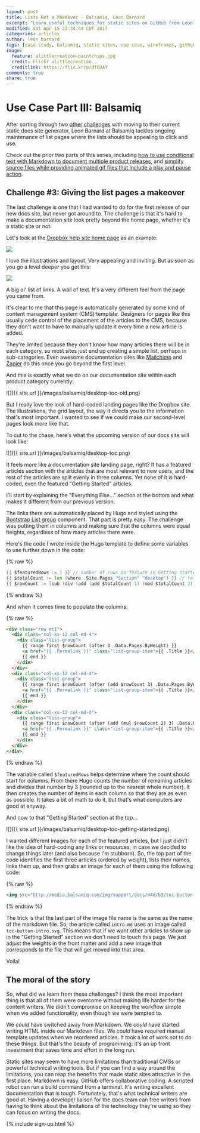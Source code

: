 ```yaml
---
layout: post
title: Lists Get a Makeover - Balsamiq, Leon Barnard
excerpt: "Learn useful techniques for static sites on GitHub from Leon Barnard, Designer and Writer at Balsamiq."
modified: Sat Apr 15 22:34:44 CDT 2017
categories: articles
author: leon_barnard
tags: [case study, balsamiq, static sites, use case, wireframes, github, docs, repos, hugo, tools, gif, animated gifs]
image:
  feature: alittlecreation-paintchips.jpg
  credit: Flickr alittlecreation
  creditlink: https://flic.kr/p/dfEUAY
comments: true
share: true
---
```


# Use Case Part III: Balsamiq

After sorting through two [other](http://docslikecode.com/articles/balsamiq-case-study-part-1/) [challenges](http://docslikecode.com/articles/balsamiq-case-study-part-2/) with moving to their current static docs site generator, Leon Barnard at Balsamiq tackles ongoing maintenance of list pages where the lists should be appealing to click and use.

Check out the prior two parts of this series, including [how to use conditional text with Markdown to document multiple product releases](http://docslikecode.com/articles/balsamiq-case-study-part-1/), and [simplify source files while providing animated gif files that include a play and pause action](http://docslikecode.com/articles/balsamiq-case-study-part-2/).

## Challenge #3: Giving the list pages a makeover

The last challenge is one that I had wanted to do for the first release of our new docs site, but never got around to. The challenge is that it's hard to make a documentation site look pretty beyond the home page, whether it's a static site or not.

Let's look at the [Dropbox help site home page](https://www.dropbox.com/help) as an example:

![](https://media.balsamiq.com/images/docslikecode/dropbox-help.png)

I love the illustrations and layout. Very appealing and inviting. But as soon as you go a level deeper you get this:

![](https://media.balsamiq.com/images/docslikecode/dropbox-help-toc.png)

A big ol' list of links. A wall of text. It's a very different feel from the page you came from.

It's clear to me that this page is automatically generated by some kind of content management system (CMS) template. Designers for pages like this usually cede control of the placement of the articles to the CMS, because they don't want to have to manually update it every time a new article is added.

They're limited because they don't know how many articles there will be in each category, so most sites just end up creating a simple list, perhaps in sub-categories. Even awesome documentation sites like [Mailchimp](http://kb.mailchimp.com/) and [Zapier](https://zapier.com/help/) do this once you go beyond the first level.

And this is exactly what we do on our documentation site within each product category currently:

![]({{ site.url }}/images/balsamiq/desktop-toc-old.png)

But I really love the look of hard-coded landing pages like the Dropbox site. The illustrations, the grid layout, the way it directs you to the information that's most important. I wanted to see if we could make our second-level pages look more like that.

To cut to the chase, here's what the upcoming version of our docs site will look like:

![]({{ site.url }}/images/balsamiq/desktop-toc.png)

It feels more like a documentation site landing page, right? It has a featured articles section with the articles that are most relevant to new users, and the rest of the articles are split evenly in three columns. Yet none of it is hard-coded, even the featured "Getting Started" articles.

I'll start by explaining the "Everything Else..." section at the bottom and what makes it different from our previous version.

The links there are automatically placed by Hugo and styled using the [Bootstrap List group](http://getbootstrap.com/components/#list-group) component. That part is pretty easy. The challenge was putting them in columns and making sure that the columns were equal heights, regardless of how many articles there were.

Here's the code I wrote inside the Hugo template to define some variables to use further down in the code:

{% raw %}
```go
{{ $featuredRows := 1 }} // number of rows to feature in Getting Started section
{{ $totalCount := len (where .Site.Pages "Section" "desktop") }} // total number of articles in this section
{{ $rowCount := (sub (div (add (add $totalCount 1) (mod $totalCount 3)) 3) $featuredRows) }} // number of rows in each column
```
{% endraw %}

And when it comes time to populate the columns:

{% raw %}
```html
<div class="row mt1">
  <div class="col-xs-12 col-md-4">
    <div class="list-group">
      {{ range first $rowCount (after 3 .Data.Pages.ByWeight) }}
      <a href="{{ .Permalink }}" class="list-group-item">{{ .Title }}</a>
      {{ end }}
    </div>
  </div>
  <div class="col-xs-12 col-md-4">
    <div class="list-group">
      {{ range first $rowCount (after (add $rowCount 3) .Data.Pages.ByWeight) }}
      <a href="{{ .Permalink }}" class="list-group-item">{{ .Title }}</a>
      {{ end }}
    </div>
  </div>
  <div class="col-xs-12 col-md-4">
    <div class="list-group">
      {{ range first $rowCount (after (add (mul $rowCount 2) 3) .Data.Pages.ByWeight) }}
      <a href="{{ .Permalink }}" class="list-group-item">{{ .Title }}</a>
      {{ end }}
    </div>
  </div>
</div>
```
{% endraw %}


The variable called `$featuredRows` helps determine where the count should start for columns. From there Hugo counts the number of remaining articles and divides that number by 3 (rounded up to the nearest whole number). It then creates the number of items in each column so that they are as even as possible. It takes a bit of math to do it, but that's what computers are good at anyway.

And now to that "Getting Started" section at the top...

![]({{ site.url }}/images/balsamiq/desktop-toc-getting-started.png)

I wanted different images for each of the featured articles, but I just didn't like the idea of hard-coding any links or resources, in case we decided to change things later (and also because I'm stubborn). So, the top part of the code identifies the first three articles (ordered by weight), lists their names, links them up, and then grabs an image for each of them using the following code:

{% raw %}
```html
<img src="http://media.balsamiq.com/img/support/docs/m4d/b3/toc-button-{{ .File.BaseFileName }}.svg">
```
{% endraw %}


The trick is that the last part of the image file name is the same as the name of the markdown file. So, the article called `intro.md` uses an image called `toc-button-intro.svg`. This means that if we want other articles to show up in the "Getting Started" section we don't need to touch this page. We just adjust the weights in the front matter and add a new image that corresponds to the file that will get moved into that area.

Voila!

## The moral of the story

So, what did we learn from these challenges? I think the most important thing is that all of them were overcome without making life harder for the content writers. We didn't compromise on keeping the workflow simple when we added functionality, even though we were tempted to. 

We *could* have switched away from Markdown. We *could* have started writing HTML inside our Markdown files. We *could* have required manual template updates when we reordered articles. It took a lot of work not to do these things. But that's the beauty of programming: it's an up front investment that saves time and effort in the long run.

Static sites may seem to have more limitations than traditional CMSs or powerful technical writing tools. But if you can find a way around the limitations, you can reap the benefits that made static sites attractive in the first place. Markdown is easy. GitHub offers collaborative coding. A scripted robot can run a build command from a terminal. It's writing excellent documentation that is tough. Fortunately, that's what technical writers are good at. Having a developer liaison for the docs team can free writers from having to think about the limitations of the technology they're using so they can focus on writing the docs.

{% include sign-up.html %}

